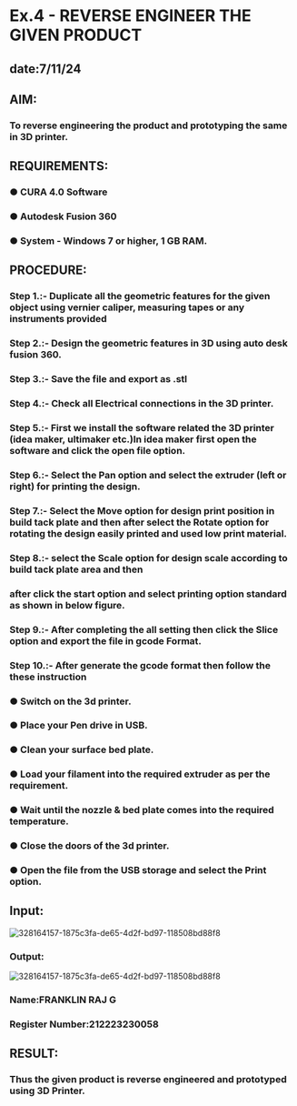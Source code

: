 # Ex.4   - REVERSE ENGINEER THE GIVEN PRODUCT

## date:7/11/24
## AIM: 
### To reverse engineering the product and prototyping the same in 3D printer.

## REQUIREMENTS:
### ●	CURA 4.0 Software
### ●	 Autodesk Fusion 360
### ●	 System - Windows 7 or higher, 1 GB RAM.

## PROCEDURE:
### Step 1.:- Duplicate all the geometric features for the given object using vernier caliper, measuring tapes or any instruments provided
### Step 2.:- Design the geometric features in 3D using auto desk fusion 360.
### Step 3.:- Save the file and export as .stl
### Step 4.:- Check all Electrical connections in the 3D printer.
### Step 5.:- First we install the software related the 3D printer (idea maker, ultimaker etc.)In idea maker first open the software and click the open file option.
### Step 6.:- Select the Pan option and select the extruder (left or right) for printing the design.
### Step 7.:- Select the Move option for design print position in build tack plate and then after select the Rotate option for rotating the design easily printed and used low print material.
### Step 8.:- select the Scale option for design scale according to build tack plate area and then
### after click the start option and select printing option standard as shown in below figure.
### Step 9.:- After completing the all setting then click the Slice option and export the file in gcode Format.
### Step 10.:- After generate the gcode format then follow the these instruction 
  ###   ●	Switch on the 3d printer.
  ###   ●	Place your Pen drive in USB.
  ###   ●	Clean your surface bed plate.
  ###   ●	Load your filament into the required extruder as per the requirement.
  ###   ●	Wait until the nozzle & bed plate comes into the required temperature.
  ###   ●	Close the doors of the 3d printer.
  ###   ●	Open the file from the USB storage and select the Print option.

## Input:
![328164157-1875c3fa-de65-4d2f-bd97-118508bd88f8](https://github.com/23004027/Ex.-10---REVERSE-ENGINEER-THE-GIVEN-PRODUCT/assets/138956447/74b7b524-73f8-4835-8629-afa72d497b22)

### Output:
![328164157-1875c3fa-de65-4d2f-bd97-118508bd88f8](https://github.com/23004027/Ex.-10---REVERSE-ENGINEER-THE-GIVEN-PRODUCT/assets/138956447/74b7b524-73f8-4835-8629-afa72d497b22)


### Name:FRANKLIN RAJ G
### Register Number:212223230058

## RESULT:
###   Thus the given product is reverse engineered and prototyped using 3D Printer.

